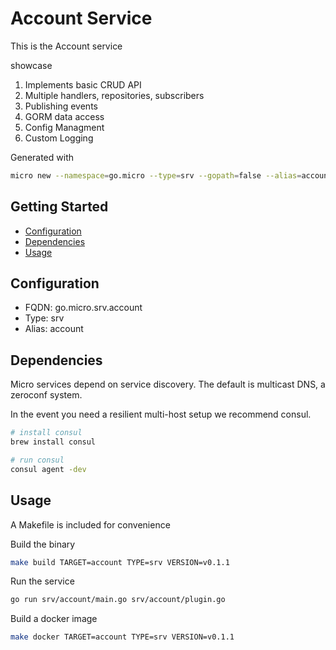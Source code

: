 # Account Service

This is the Account service

showcase

1. Implements basic CRUD API
2. Multiple handlers, repositories, subscribers
3. Publishing events
4. GORM data access
5. Config Managment
6. Custom Logging

Generated with

```bash
micro new --namespace=go.micro --type=srv --gopath=false --alias=account srv/account
```

## Getting Started

- [Configuration](#configuration)
- [Dependencies](#dependencies)
- [Usage](#usage)

## Configuration

- FQDN: go.micro.srv.account
- Type: srv
- Alias: account

## Dependencies

Micro services depend on service discovery. The default is multicast DNS, a zeroconf system.

In the event you need a resilient multi-host setup we recommend consul.

```bash
# install consul
brew install consul

# run consul
consul agent -dev
```

## Usage

A Makefile is included for convenience

Build the binary

```bash
make build TARGET=account TYPE=srv VERSION=v0.1.1
```

Run the service

```bash
go run srv/account/main.go srv/account/plugin.go
```

Build a docker image

```bash
make docker TARGET=account TYPE=srv VERSION=v0.1.1
```

